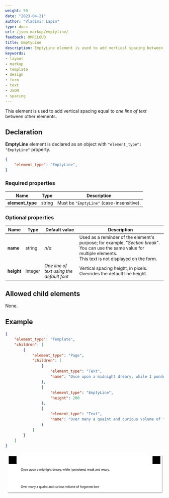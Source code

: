 ```yaml
---
weight: 50
date: "2023-04-21"
author: "Vladimir Lapin"
type: docs
url: /json-markup/emptyline/
feedback: OMRCLOUD
title: EmptyLine
description: EmptyLine element is used to add vertical spacing between elements.
keywords:
- layout
- markup
- template
- design
- form
- text
- JSON
- spacing
---
```


This element is used to add vertical spacing equal to _one line of text_ between other elements.

## Declaration

**EmptyLine** element is declared as an object with `"element_type": "EmptyLine"` property.

```json
{
	"element_type": "EmptyLine",
}
```

### Required properties

Name | Type | Description
---- | ---- | -----------
**element_type** | string | Must be `"EmptyLine"` (case-insensitive).

### Optional properties

Name | Type | Default value | Description
---- | ---- | ------------- | -----------
**name** | string | _n/a_ | Used as a reminder of the element's purpose; for example, "_Section break_". You can use the same value for multiple elements.<br />This text is not displayed on the form.
**height** | integer | _One line of text using the default font_ | Vertical spacing height, in pixels. Overrides the default line height.

## Allowed child elements

None.

## **Example**

```json
{
	"element_type": "Template",
	"children": [
		{
			"element_type": "Page",
			"children": [
				{
					"element_type": "Text",
					"name": "Once upon a midnight dreary, while I pondered, weak and weary,"
				},
				{
					"element_type": "EmptyLine",
					"height": 200
				},
				{
					"element_type": "Text",
					"name": "Over many a quaint and curious volume of forgotten lore"
				}
			]
		}
	]
}
```

![Vertical spacing](empty_line.png)
